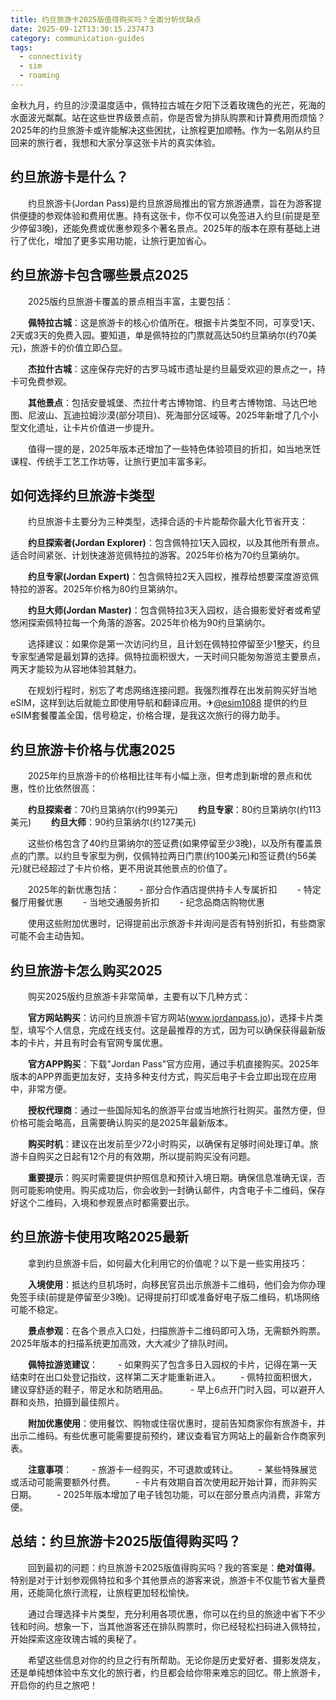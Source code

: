 ```yaml
---
title: 约旦旅游卡2025版值得购买吗？全面分析优缺点
date: 2025-09-12T13:30:15.237473
category: communication-guides
tags:
  - connectivity
  - sim
  - roaming
---
```


金秋九月，约旦的沙漠温度适中，佩特拉古城在夕阳下泛着玫瑰色的光芒，死海的水面波光粼粼。站在这些世界级景点前，你是否曾为排队购票和计算费用而烦恼？2025年的约旦旅游卡或许能解决这些困扰，让旅程更加顺畅。作为一名刚从约旦回来的旅行者，我想和大家分享这张卡片的真实体验。

## 约旦旅游卡是什么？

　　约旦旅游卡(Jordan Pass)是约旦旅游局推出的官方旅游通票，旨在为游客提供便捷的参观体验和费用优惠。持有这张卡，你不仅可以免签进入约旦(前提是至少停留3晚)，还能免费或优惠参观多个著名景点。2025年的版本在原有基础上进行了优化，增加了更多实用功能，让旅行更加省心。

## 约旦旅游卡包含哪些景点2025

　　2025版约旦旅游卡覆盖的景点相当丰富，主要包括：

　　**佩特拉古城**：这是旅游卡的核心价值所在。根据卡片类型不同，可享受1天、2天或3天的免费入园。要知道，单是佩特拉的门票就高达50约旦第纳尔(约70美元)，旅游卡的价值立即凸显。

　　**杰拉什古城**：这座保存完好的古罗马城市遗址是约旦最受欢迎的景点之一，持卡可免费参观。

　　**其他景点**：包括安曼城堡、杰拉什考古博物馆、约旦考古博物馆、马达巴地图、尼波山、瓦迪拉姆沙漠(部分项目)、死海部分区域等。2025年新增了几个小型文化遗址，让卡片价值进一步提升。

　　值得一提的是，2025年版本还增加了一些特色体验项目的折扣，如当地烹饪课程、传统手工艺工作坊等，让旅行更加丰富多彩。

## 如何选择约旦旅游卡类型

　　约旦旅游卡主要分为三种类型，选择合适的卡片能帮你最大化节省开支：

　　**约旦探索者(Jordan Explorer)**：包含佩特拉1天入园权，以及其他所有景点。适合时间紧张、计划快速游览佩特拉的游客。2025年价格为70约旦第纳尔。

　　**约旦专家(Jordan Expert)**：包含佩特拉2天入园权，推荐给想要深度游览佩特拉的游客。2025年价格为80约旦第纳尔。

　　**约旦大师(Jordan Master)**：包含佩特拉3天入园权，适合摄影爱好者或希望悠闲探索佩特拉每一个角落的游客。2025年价格为90约旦第纳尔。

　　选择建议：如果你是第一次访问约旦，且计划在佩特拉停留至少1整天，约旦专家型通常是最划算的选择。佩特拉面积很大，一天时间只能匆匆游览主要景点，两天才能较为从容地体验其魅力。

　　在规划行程时，别忘了考虑网络连接问题。我强烈推荐在出发前购买好当地eSIM，这样到达后就能立即使用导航和翻译应用。✈[@esim1088](https://t.me/s/esim1088) 提供的约旦eSIM套餐覆盖全国，信号稳定，价格合理，是我这次旅行的得力助手。

## 约旦旅游卡价格与优惠2025

　　2025年约旦旅游卡的价格相比往年有小幅上涨，但考虑到新增的景点和优惠，性价比依然很高：

　　**约旦探索者**：70约旦第纳尔(约99美元)
　　**约旦专家**：80约旦第纳尔(约113美元)
　　**约旦大师**：90约旦第纳尔(约127美元)

　　这些价格包含了40约旦第纳尔的签证费(如果停留至少3晚)，以及所有覆盖景点的门票。以约旦专家型为例，仅佩特拉两日门票(约100美元)和签证费(约56美元)就已经超过了卡片价格，更不用说其他景点的价值了。

　　2025年的新优惠包括：
　　- 部分合作酒店提供持卡人专属折扣
　　- 特定餐厅用餐优惠
　　- 当地交通服务折扣
　　- 纪念品商店购物优惠

　　使用这些附加优惠时，记得提前出示旅游卡并询问是否有特别折扣，有些商家可能不会主动告知。

## 约旦旅游卡怎么购买2025

　　购买2025版约旦旅游卡非常简单，主要有以下几种方式：

　　**官方网站购买**：访问约旦旅游卡官方网站(www.jordanpass.jo)，选择卡片类型，填写个人信息，完成在线支付。这是最推荐的方式，因为可以确保获得最新版本的卡片，并且有时会有官网专属优惠。

　　**官方APP购买**：下载"Jordan Pass"官方应用，通过手机直接购买。2025年版本的APP界面更加友好，支持多种支付方式，购买后电子卡会立即出现在应用中，非常方便。

　　**授权代理商**：通过一些国际知名的旅游平台或当地旅行社购买。虽然方便，但价格可能会略高，且需要确认购买的是2025年最新版本。

　　**购买时机**：建议在出发前至少72小时购买，以确保有足够时间处理订单。旅游卡自购买之日起有12个月的有效期，所以提前购买没有问题。

　　**重要提示**：购买时需要提供护照信息和预计入境日期。确保信息准确无误，否则可能影响使用。购买成功后，你会收到一封确认邮件，内含电子卡二维码，保存好这个二维码，入境和参观景点时都需要出示。

## 约旦旅游卡使用攻略2025最新

　　拿到约旦旅游卡后，如何最大化利用它的价值呢？以下是一些实用技巧：

　　**入境使用**：抵达约旦机场时，向移民官员出示旅游卡二维码，他们会为你办理免签手续(前提是停留至少3晚)。记得提前打印或准备好电子版二维码，机场网络可能不稳定。

　　**景点参观**：在各个景点入口处，扫描旅游卡二维码即可入场，无需额外购票。2025年版本的扫描系统更加高效，大大减少了排队时间。

　　**佩特拉游览建议**：
　　- 如果购买了包含多日入园权的卡片，记得在第一天结束时在出口处登记指纹，这样第二天才能重新进入。
　　- 佩特拉面积很大，建议穿舒适的鞋子，带足水和防晒用品。
　　 - 早上6点开门时入园，可以避开人群和炎热，拍摄到最佳照片。

　　**附加优惠使用**：使用餐饮、购物或住宿优惠时，提前告知商家你有旅游卡，并出示二维码。有些优惠可能需要提前预约，建议查看官方网站上的最新合作商家列表。

　　**注意事项**：
　　- 旅游卡一经购买，不可退款或转让。
　　- 某些特殊展览或活动可能需要额外付费。
　　- 卡片有效期自首次使用起开始计算，而非购买日期。
　　- 2025年版本增加了电子钱包功能，可以在部分景点内消费，非常方便。

## 总结：约旦旅游卡2025版值得购买吗？

　　回到最初的问题：约旦旅游卡2025版值得购买吗？我的答案是：**绝对值得**。特别是对于计划参观佩特拉和多个其他景点的游客来说，旅游卡不仅能节省大量费用，还能简化旅行流程，让旅程更加轻松愉快。

　　通过合理选择卡片类型，充分利用各项优惠，你可以在约旦的旅途中省下不少钱和时间。想象一下，当其他游客还在排队购票时，你已经轻松扫码进入佩特拉，开始探索这座玫瑰古城的奥秘了。

　　希望这些信息对你的约旦之行有所帮助。无论你是历史爱好者、摄影发烧友，还是单纯想体验中东文化的旅行者，约旦都会给你带来难忘的回忆。带上旅游卡，开启你的约旦之旅吧！